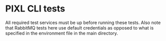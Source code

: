 # PIXL CLI tests

All required test services must be up before running these tests. Also note that RabbitMQ tests here use default credentials
as opposed to what is specified in the environment file in the main directory. 
